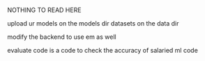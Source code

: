 NOTHING TO READ HERE

upload ur models on the models dir
datasets on the data dir 

modify the backend to use em as well

evaluate code is a code to check the accuracy of salaried ml code 

